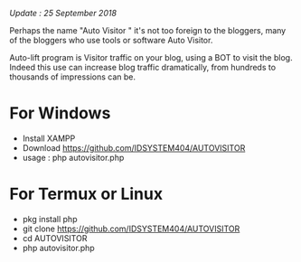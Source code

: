 *Update : 25 September 2018*

Perhaps the name  "Auto Visitor " it's not too foreign to the bloggers, many of the bloggers who use tools or software Auto Visitor.

Auto-lift program is Visitor traffic on your blog, using a BOT to visit the blog. Indeed this use can increase blog traffic dramatically, from hundreds to thousands of impressions can be.

# For Windows
- Install XAMPP
- Download https://github.com/IDSYSTEM404/AUTOVISITOR
- usage : php autovisitor.php

# For Termux or Linux
- pkg install php
- git clone https://github.com/IDSYSTEM404/AUTOVISITOR
- cd AUTOVISITOR
- php autovisitor.php
